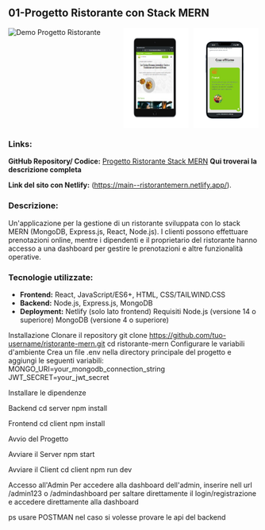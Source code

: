 ## 01-Progetto Ristorante con Stack MERN ##

<div style="display: flex; justify-content: center;">
  <img src="progettoMernRistorante.pngg" alt="Demo Progetto Ristorante" style="width: 45%; margin-right: 10px;">
  <img src="tabletMERN.png" alt="Demo Progetto Ristorante" style="width: 26%; margin-left: 10px;">
   <img src="ristoranteMibile.png" alt="Demo Progetto Ristorante" style="width: 26%; margin-left: 10px;">
</div>

### Links: ### 
**GitHub Repository/ Codice:** [Progetto Ristorante Stack MERN](https://github.com/StefanHritcu/Progetto-Ristorante-Stack-MERN) **Qui troverai la descrizione completa**

**Link del sito con Netlify:** (https://main--ristorantemern.netlify.app/).

### Descrizione: ### 
Un'applicazione per la gestione di un ristorante sviluppata con lo stack MERN (MongoDB, Express.js, React, Node.js). I clienti possono effettuare prenotazioni online, mentre i dipendenti e il proprietario del ristorante hanno accesso a una dashboard per gestire le prenotazioni e altre funzionalità operative.

### Tecnologie utilizzate: ### 

- **Frontend:** React, JavaScript/ES6+, HTML, CSS/TAILWIND.CSS
- **Backend:** Node.js, Express.js, MongoDB
- **Deployment:** Netlify (solo lato frontend)
Requisiti
Node.js (versione 14 o superiore)
MongoDB (versione 4 o superiore)

Installazione
Clonare il repository
git clone https://github.com/tuo-username/ristorante-mern.git
cd ristorante-mern
Configurare le variabili d'ambiente
Crea un file .env nella directory principale del progetto e aggiungi le seguenti variabili:
MONGO_URI=your_mongodb_connection_string
JWT_SECRET=your_jwt_secret

Installare le dipendenze

Backend
cd server
npm install

Frontend
cd client
npm install

Avvio del Progetto

Avviare il Server
npm start

Avviare il Client
cd client
npm run dev


Accesso all'Admin
Per accedere alla dashboard dell'admin, inserire nell url /admin123 o /admindashboard per saltare direttamente il login/registrazione e accedere direttamente alla dashboard

ps usare POSTMAN nel caso si volesse provare le api del backend
